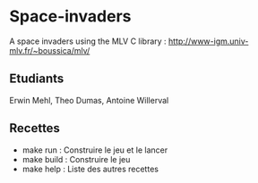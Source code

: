 # Space-invaders
A space invaders using the MLV C library : http://www-igm.univ-mlv.fr/~boussica/mlv/

## Etudiants
Erwin Mehl, Theo Dumas, Antoine Willerval

## Recettes

* make run   : Construire le jeu et le lancer
* make build : Construire le jeu
* make help  : Liste des autres recettes
